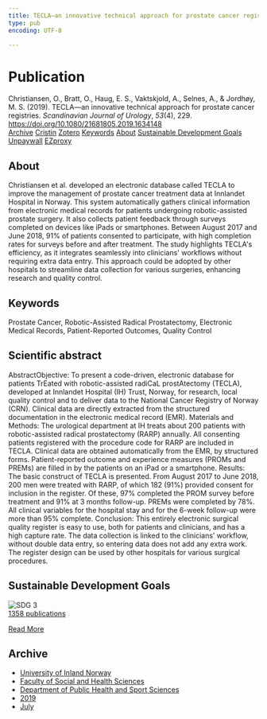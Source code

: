 ```yaml
---
title: TECLA—an innovative technical approach for prostate cancer registries
type: pub
encoding: UTF-8

---
```

<h1>Publication</h1>
<article id="csl-bib-container-BJ5SISN5" class="csl-bib-container">
  <div class="csl-bib-body"> <div class="csl-entry">Christiansen, O., Bratt, O., Haug, E. S., Vaktskjold, A., Selnes, A., &#38; Jordhøy, M. S. (2019). TECLA—an innovative technical approach for prostate cancer registries. <i>Scandinavian Journal of Urology</i>, <i>53</i>(4), 229. <a href="https://doi.org/10.1080/21681805.2019.1634148">https://doi.org/10.1080/21681805.2019.1634148</a></div> </div>
  <div class="csl-bib-buttons">
    <a href="#taxonomy-article-BJ5SISN5" alt="archive" class="csl-bib-button">Archive</a>
    <a href="https://app.cristin.no/results/show.jsf?id=1709818" alt="Cristin" class="csl-bib-button">Cristin</a>
    <a href="http://zotero.org/groups/5881554/items/BJ5SISN5" alt="Zotero" class="csl-bib-button">Zotero</a>
    <a href="#keywords-article-BJ5SISN5" alt="keywords" class="csl-bib-button">Keywords</a>
    <a href="#about-article-BJ5SISN5" alt="about_pub" class="csl-bib-button">About</a>
    <a href="#sdg-article-BJ5SISN5" alt="sdg" class="csl-bib-button">Sustainable Development Goals</a>
    <a href="https://www.duo.uio.no/bitstream/10852/97926/1/PhD-Christiansen-2022.pdf" alt="Unpaywall" class="csl-bib-button">Unpaywall</a>
    <a href="https://www.duo.uio.no/bitstream/10852/97926/1/PhD-Christiansen-2022.pdf" alt="EZproxy" class="csl-bib-button">EZproxy</a>
  </div>
  <div id="csl-bib-meta-container-BJ5SISN5"></div>
</article>
<div id="csl-bib-meta-BJ5SISN5" class="csl-bib-meta">
  <article id="about-article-BJ5SISN5" class="about_pub-article">
    <h1>About</h1>
    Christiansen et al. developed an electronic database called TECLA to improve the management of prostate cancer treatment data at Innlandet Hospital in Norway. This system automatically gathers clinical information from electronic medical records for patients undergoing robotic-assisted prostate surgery. It also collects patient feedback through surveys completed on devices like iPads or smartphones. Between August 2017 and June 2018, 91% of patients consented to participate, with high completion rates for surveys before and after treatment. The study highlights TECLA's efficiency, as it integrates seamlessly into clinicians' workflows without requiring extra data entry. This approach could be adopted by other hospitals to streamline data collection for various surgeries, enhancing research and quality control.
  </article>
  <article id="keywords-article-BJ5SISN5" class="keywords-article">
    <h1>Keywords</h1>
    Prostate Cancer, Robotic-Assisted Radical Prostatectomy, Electronic Medical Records, Patient-Reported Outcomes, Quality Control
  </article>
  <article id="abstract-article-BJ5SISN5" class="abstract-article">
    <h1>Scientific abstract</h1>
    AbstractObjective: To present a code-driven, electronic database for patients TrEated with robotic-assisted radiCaL prostAtectomy (TECLA), developed at Innlandet Hospital (IH) Trust, Norway, for research, local quality control and to deliver data to the National Cancer Registry of Norway (CRN). Clinical data are directly extracted from the structured documentation in the electronic medical record (EMR). 
Materials and Methods:  
The urological department at IH treats about 200 patients with robotic-assisted radical prostatectomy (RARP) annually. All consenting patients registered with the procedure code for RARP are included in TECLA. Clinical data are obtained automatically from the EMR, by structured forms. Patient-reported outcome and experience measures (PROMs and PREMs) are filled in by the patients on an iPad or a smartphone.  
Results: The basic construct of TECLA is presented. From August 2017 to June 2018, 200 men were treated with RARP, of which 182 (91%) provided consent for inclusion in the register. Of these, 97% completed the PROM survey before treatment and 91% at 3 months follow-up. PREMs were completed by 78%. All clinical variables for the hospital stay and for the 6-week follow-up were more than 95% complete. 
Conclusion: This entirely electronic surgical quality register is easy to use, both for patients and clinicians, and has a high capture rate. The data collection is linked to the clinicians’ workflow, without double data entry, so entering data does not add any extra work. The register design can be used by other hospitals for various surgical procedures.
  </article>
  <article id="sdg-article-BJ5SISN5" class="sdg-article">
    <h1>Sustainable Development Goals</h1>
    <div class="sdg-container"><div id="sdg3" class="sdg">
        <img src="{{< params subfolder >}}images/sdg/sdg03_en.png" class="image" alt="SDG 3">
        <div class="sdg-overlay">
          <a href="/en/archive/?key=?sdg=3#archive" class="sdg-publication-count"><span>1358</span> publications</a>
          <p><a href="https://sdgs.un.org/goals/goal3" class="sdg-read-more">Read More</a></p>
        </div>
      </div></div>
  </article>
  <article id="taxonomy-article-BJ5SISN5" class="taxonomy-article">
    <h1>Archive</h1>
    <ul>
      <li>
        <a href="/en/archive/?key=3DCRN523">University of Inland Norway</a>
      </li>
      <li>
        <a href="/en/archive/?key=IDKFS3MX">Faculty of Social and Health Sciences</a>
      </li>
      <li>
        <a href="/en/archive/?key=FJXE3Z8X">Department of Public Health and Sport Sciences</a>
      </li>
      <li>
        <a href="/en/archive/?key=MXF6ZEHK">2019</a>
      </li>
      <li>
        <a href="/en/archive/?key=KNA3HV9G">July</a>
      </li>
    </ul>
  </article>
</div>
